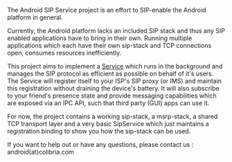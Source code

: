 The Android SIP Service project is an effort to SIP-enable the Android platform in general.

Currently, the Android platform lacks an included SIP stack and thus any SIP enabled applications have to bring in their own. Running multiple applications which each have their own sip-stack and TCP connections open, consumes resources inefficiently.

This project aims to implement a [Service](http://developer.android.com/reference/android/app/Service.html) which runs in the background and manages the SIP protocol as efficient as possible on behalf of it's users. The Service will register itself to your ISP's SIP proxy (or IMS) and maintain this registration without draining the device's battery. It will also subscribe to your friend's presence state and provide messaging capabilities which are exposed
via an IPC API, such that third party (GUI) apps can use it.

For now, the project contains a working sip-stack, a msrp-stack, a shared TCP transport layer and a very basic SipService which just maintains a registration binding to show you how the sip-stack can be used.

If you want to help out or have any questions, please contact us : android(at)colibria.com